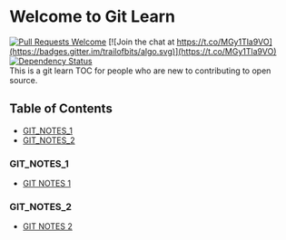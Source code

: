 # Welcome to Git Learn   

[![Pull Requests Welcome](https://img.shields.io/badge/PRs-welcome-brightgreen.svg?style=flat)](http://makeapullrequest.com)  [![Join the chat at https://t.co/MGy1Tla9VO](https://badges.gitter.im/trailofbits/algo.svg)](https://t.co/MGy1Tla9VO) [![Dependency Status](https://gemnasium.com/badges/github.com/magicansk/LEARN_Git.svg)](https://gemnasium.com/github.com/magicansk/LEARN_Git)  
This is a git learn TOC for people who are new to contributing to open source. 

## Table of Contents  
- [GIT_NOTES_1](#git-notes-1)
- [GIT_NOTES_2](#git-notes-2)  
### GIT_NOTES_1  
- [GIT NOTES 1](https://github.com/magicansk/LEARN_Git/blob/master/docs/GIT_NOTES_1.md)  
### GIT_NOTES_2  
- [GIT NOTES 2](https://github.com/magicansk/LEARN_Git/blob/master/docs/GIT_NOTES_2.md)  


